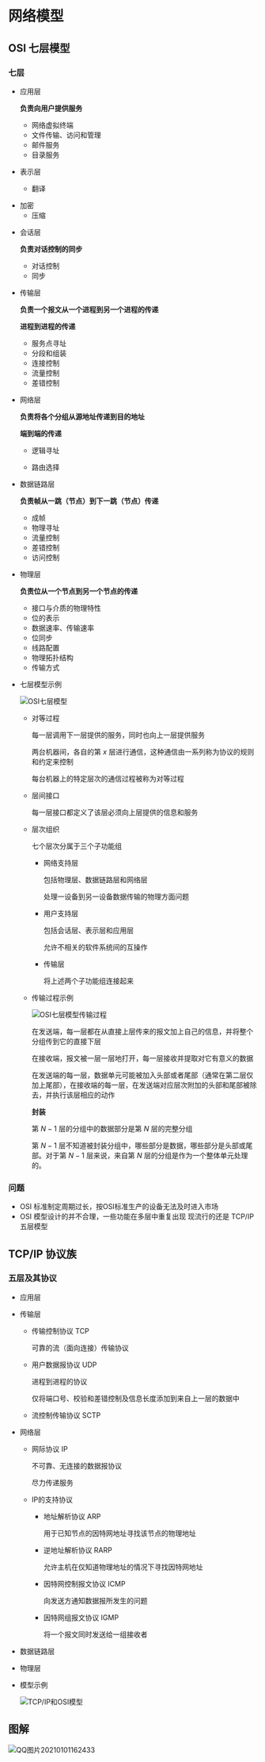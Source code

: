 # 网络模型

## OSI 七层模型

### 七层

- 应用层

  **负责向用户提供服务**

  + 网络虚拟终端
  + 文件传输、访问和管理
  + 邮件服务
  + 目录服务

- 表示层

  + 翻译
+ 加密
  + 压缩
  
- 会话层

  **负责对话控制的同步**

  + 对话控制
  + 同步

- 传输层

  **负责一个报文从一个进程到另一个进程的传递**

  **进程到进程的传递**

  + 服务点寻址
  + 分段和组装
  + 连接控制
  + 流量控制
  + 差错控制

- 网络层

  **负责将各个分组从源地址传递到目的地址**

  **端到端的传递**

  + 逻辑寻址

  + 路由选择

- 数据链路层

  **负责帧从一跳（节点）到下一跳（节点）传递**

  + 成帧
  + 物理寻址
  + 流量控制
  + 差错控制
  + 访问控制

- 物理层

  **负责位从一个节点到另一个节点的传递**

  + 接口与介质的物理特性
  + 位的表示
  + 数据速率、传输速率
  + 位同步
  + 线路配置
  + 物理拓扑结构
  + 传输方式

- 七层模型示例

  ![OSI七层模型](https://gitee.com/twilight_h_1184651848/pic-go-img/raw/master/computerNetworks/networkModel/20201209154202.png)
  
  + 对等过程
  
    每一层调用下一层提供的服务，同时也向上一层提供服务
  
    两台机器间，各自的第 $x$ 层进行通信，这种通信由一系列称为协议的规则和约定来控制
  
    每台机器上的特定层次的通信过程被称为对等过程
  
  + 层间接口
  
    每一层接口都定义了该层必须向上层提供的信息和服务
  
  + 层次组织
  
    七个层次分属于三个子功能组
  
    * 网络支持层
  
      包括物理层、数据链路层和网络层
  
      处理一设备到另一设备数据传输的物理方面问题
  
    * 用户支持层
  
      包括会话层、表示层和应用层
  
      允许不相关的软件系统间的互操作
  
    * 传输层
  
      将上述两个子功能组连接起来
  
  + 传输过程示例
  
    ![OSI七层模型传输过程](https://gitee.com/twilight_h_1184651848/pic-go-img/raw/master/computerNetworks/networkModel/20201209155758.png)
  
    在发送端，每一层都在从直接上层传来的报文加上自己的信息，并将整个分组传到它的直接下层
  
    在接收端，报文被一层一层地打开，每一层接收并提取对它有意义的数据
  
    在发送端的每一层，数据单元可能被加入头部或者尾部（通常在第二层仅加上尾部），在接收端的每一层，在发送端对应层次附加的头部和尾部被除去，并执行该层相应的动作
  
    **封装**
  
    第 $N-1$ 层的分组中的数据部分是第 $N$ 层的完整分组
  
    第 $N-1$ 层不知道被封装分组中，哪些部分是数据，哪些部分是头部或尾部。对于第 $N-1$ 层来说，来自第 $N$ 层的分组是作为一个整体单元处理的。
  
    

### 问题

- OSI 标准制定周期过长，按OSI标准生产的设备无法及时进入市场
- OSI 模型设计的并不合理，一些功能在多层中重复出现
  现流行的还是 TCP/IP 五层模型

## TCP/IP 协议族

### 五层及其协议

- 应用层

- 传输层

  + 传输控制协议 TCP

    可靠的流（面向连接）传输协议

  + 用户数据报协议 UDP

    进程到进程的协议

    仅将端口号、校验和差错控制及信息长度添加到来自上一层的数据中

  + 流控制传输协议 SCTP

- 网络层

  + 网际协议 IP

    不可靠、无连接的数据报协议

    尽力传递服务

  + IP的支持协议

    * 地址解析协议 ARP

      用于已知节点的因特网地址寻找该节点的物理地址

    * 逆地址解析协议 RARP

      允许主机在仅知道物理地址的情况下寻找因特网地址

    * 因特网控制报文协议 ICMP

      向发送方通知数据报所发生的问题

    * 因特网组报文协议 IGMP

      将一个报文同时发送给一组接收者

- 数据链路层

- 物理层

- 模型示例

  ![TCP/IP和OSI模型](https://gitee.com/twilight_h_1184651848/pic-go-img/raw/master/computerNetworks/networkModel/20201209164557.png)

## 图解

![QQ图片20210101162433](https://gitee.com/twilight_h_1184651848/pic-go-img/raw/master/discreteMathematics/proposition/QQ图片20210101162433.png)